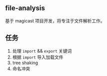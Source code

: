 ## file-analysis 
基于 magicast 项目开发，将专注于文件解析工作。

## 任务
1. 处理 `import` && `export` 关键词
2. 根据 `import` 导入加载文件
3. tree shaking 
4. 命名冲突